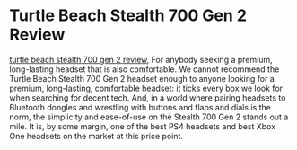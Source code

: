 # Turtle Beach Stealth 700 Gen 2 Review
<a href="https://techstowns.com/turtle-beach-stealth-700-gen-2-review-for-gamers/" target="_blank">turtle beach stealth 700 gen 2 review</a>, For anybody seeking a premium, long-lasting headset that is also comfortable. We cannot recommend the Turtle Beach Stealth 700 Gen 2 headset enough to anyone looking for a premium, long-lasting, comfortable headset: it ticks every box we look for when searching for decent tech. And, in a world where pairing headsets to Bluetooth dongles and wrestling with buttons and flaps and dials is the norm, the simplicity and ease-of-use on the Stealth 700 Gen 2 stands out a mile. It is, by some margin, one of the best PS4 headsets and best Xbox One headsets on the market at this price point.
